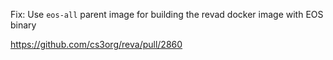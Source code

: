Fix: Use `eos-all` parent image for building the revad docker image with EOS binary

https://github.com/cs3org/reva/pull/2860
